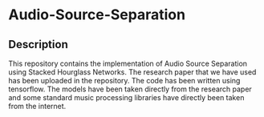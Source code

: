 # Audio-Source-Separation
## Description
This repository contains the implementation of Audio Source Separation using Stacked Hourglass Networks. The research paper that we have used has been uploaded in the repository. The code has been written using tensorflow. The models have been taken directly from the research paper and some standard music processing libraries have directly been taken from the internet.
